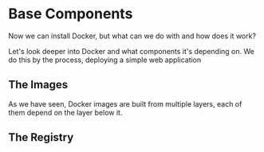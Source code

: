 # Base Components
Now we can install Docker, but what can we do with and how does it work?

Let's look deeper into Docker and what components it's depending on.
We do this by the process, deploying a simple web application

## The Images
As we have seen, Docker images are built from multiple layers, each of them depend on the layer below it.


## The Registry


<!--stackedit_data:
eyJoaXN0b3J5IjpbMTgxNjY3MjQ1NV19
-->